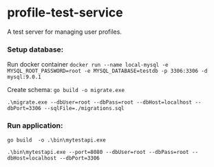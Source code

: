 # profile-test-service
A test server for managing user profiles.

### Setup database:
Run docker container
`docker run --name local-mysql -e MYSQL_ROOT_PASSWORD=root -e MYSQL_DATABASE=testdb -p 3306:3306 -d mysql:9.0.1`

Create schema:
`go build -o migrate.exe`

`.\migrate.exe --dbUser=root --dbPass=root --dbHost=localhost --dbPort=3306 --sqlFile=./migrations.sql`


### Run application:
`go build  -o .\bin\mytestapi.exe`

`.\bin\mytestapi.exe --port=8080 --dbUser=root --dbPass=root --dbHost=localhost --dbPort=3306`